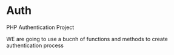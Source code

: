# Auth
PHP Authentication Project

WE are going to use a bucnh of functions and methods to create authentication process



